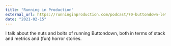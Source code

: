 ```yaml
---
title: "Running in Production"
external_url: https://runninginproduction.com/podcast/70-buttondown-lets-you-build-grow-and-launch-your-email-newsletter
date: "2021-02-15"
---
```


I talk about the nuts and bolts of running Buttondown, both in terms of stack and metrics and (fun) horror stories.
